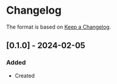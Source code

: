 # Changelog
The format is based on [Keep a Changelog](https://keepachangelog.com/en/1.0.0/).

## [0.1.0] - 2024-02-05
### Added
- Created
